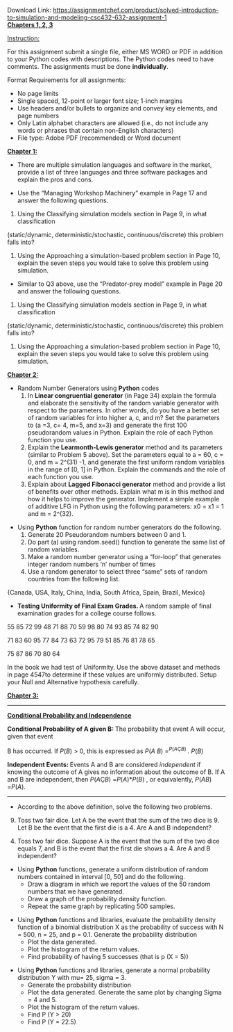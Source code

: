 Download Link: https://assignmentchef.com/product/solved-introduction-to-simulation-and-modeling-csc432-632-assignment-1
<br>
<strong><u>Chapters 1, 2, 3</u> </strong>

<u>Instruction:</u>

For this assignment submit a single file, either MS WORD or PDF in addition to your Python codes with descriptions. The Python codes need to have comments. The assignments must be done <strong>individually</strong>.

Format Requirements for all assignments:

<ul>

 <li>No page limits</li>

 <li>Single spaced, 12-point or larger font size; 1-inch margins</li>

 <li>Use headers and/or bullets to organize and convey key elements, and page numbers</li>

 <li>Only Latin alphabet characters are allowed (i.e., do not include any words or phrases that contain non-English characters)</li>

 <li>File type: Adobe PDF (recommended) or Word document</li>

</ul>










<strong><u>Chapter 1:</u>  </strong>




<ul>

 <li>There are multiple simulation languages and software in the market, provide a list of three languages and three software packages and explain the pros and cons.</li>

</ul>




<ul>

 <li>Use the “Managing Workshop Machinery” example in Page 17 and answer the following questions.</li>

</ul>




<ol>

 <li>Using the Classifying simulation models section in Page 9, in what classification</li>

</ol>

(static/dynamic, deterministic/stochastic, continuous/discrete) this problem falls into?

<ol>

 <li>Using the Approaching a simulation-based problem section in Page 10, explain the seven steps you would take to solve this problem using simulation.</li>

</ol>

<ul>

 <li>Similar to Q3 above, use the “Predator-prey model” example in Page 20 and answer the following questions.</li>

</ul>




<ol>

 <li>Using the Classifying simulation models section in Page 9, in what classification</li>

</ol>

(static/dynamic, deterministic/stochastic, continuous/discrete) this problem falls into?

<ol>

 <li>Using the Approaching a simulation-based problem section in Page 10, explain the seven steps you would take to solve this problem using simulation.</li>

</ol>




<strong>             </strong>

<strong><u>Chapter 2:</u>  </strong>




<ul>

 <li>Random Number Generators using <strong>Python</strong> codes

  <ol>

   <li>In <strong>Linear congruential generator</strong> (in Page 34) explain the formula and elaborate the sensitivity of the random variable generator with respect to the parameters. In other words, do you have a better set of random variables for into higher a, c, and m? Set the parameters to (a =3, c= 4, m=5, and x=3) and generate the first 100 pseudorandom values in Python. Explain the role of each Python function you use.</li>

   <li>Explain the <strong>Learmonth-Lewis generator</strong> method and its parameters (similar to Problem 5 above). Set the parameters equal to a = 60, c = 0, and m = 2^(31) -1, and generate the first uniform random variables in the range of [0, 1] in Python. Explain the commands and the role of each function you use.</li>

   <li>Explain about <strong>Lagged Fibonacci generator</strong> method and provide a list of benefits over other methods. Explain what m is in this method and how it helps to improve the generator. Implement a simple example of additive LFG in Python using the following parameters: x0 = x1 = 1 and m = 2^(32).</li>

  </ol></li>

</ul>







<ul>

 <li>Using <strong>Python</strong> function for random number generators do the following.

  <ol>

   <li>Generate 20 Pseudorandom numbers between 0 and 1.</li>

   <li>Do part (a) using random.seed() function to generate the same list of random variables.</li>

   <li>Make a random number generator using a “for-loop” that generates integer random numbers ‘n’ number of times</li>

   <li>Use a random generator to select three “same” sets of random countries from the following list.</li>

  </ol></li>

</ul>

{Canada, USA, Italy, China, India, South Africa, Spain, Brazil, Mexico}




<ul>

 <li><strong>Testing Uniformity of Final Exam Grades. </strong>A random sample of final examination grades for a college course follows.</li>

</ul>

55 85 72 99 48 71 88 70 59 98 80 74 93 85 74 82 90

71 83 60 95 77 84 73 63 72 95 79 51 85 76 81 78 65

75 87 86 70 80 64

In the book we had test of Uniformity. Use the above dataset and methods in page 4547to determine if these values are uniformly distributed. Setup your Null and Alternative hypothesis carefully.




<strong><u>Chapter 3:</u></strong><strong>  </strong>




******************************************************************************

<strong><u>Conditional Probability and Independence</u> </strong>

<strong>Conditional Probability of A given B:  </strong>The probability that event A will occur, given that event

B has occurred.  If <em>P</em>(<em>B</em>) &gt; 0, this is expressed as <em>P</em>(<em>A B</em>) =<em><sup>P</sup></em><sup>(<em>A</em></sup><sup>Ç</sup><em><sup>B</sup></em><sup>) </sup>. <em>P</em>(<em>B</em>)




<strong>Independent Events: </strong> Events A and B are considered <em>independent</em> if knowing the outcome of A gives no information about the outcome of B.  If A and B are independent, then <em>P</em>(<em>A</em>Ç<em>B</em>) =<em>P</em>(<em>A</em>)*<em>P</em>(<em>B</em>) , or equivalently, <em>P</em>(<em>A</em><em>B</em>) =<em>P</em>(<em>A</em>).




******************************************************************************




<ul>

 <li>According to the above definition, solve the following two problems.</li>

</ul>




<ol start="9">

 <li>Toss two fair dice. Let A be the event that the sum of the two dice is 9.  Let B be the event that the first die is a 4.  Are A and B independent?</li>

</ol>




<ol start="4">

 <li>Toss two fair dice. Suppose A is the event that the sum of the two dice equals 7, and B is the event that the first die shows a 4.  Are A and B independent?</li>

</ol>




<ul>

 <li>Using <strong>Python</strong> functions, generate a uniform distribution of random numbers contained in interval [0, 50] and do the following.

  <ul>

   <li>Draw a diagram in which we report the values of the 50 random numbers that we have generated.</li>

   <li>Draw a graph of the probability density function.</li>

   <li>Repeat the same graph by replicating 500 samples.</li>

  </ul></li>

</ul>




<ul>

 <li>Using <strong>Python</strong> functions and libraries, evaluate the probability density function of a binomial distribution X as the probability of success with N = 500, n = 25, and p = 0.1. Generate the probability distribution

  <ul>

   <li>Plot the data generated.</li>

   <li>Plot the histogram of the return values.</li>

   <li>Find probability of having 5 successes (that is p (X = 5))</li>

  </ul></li>

</ul>




<ul>

 <li>Using <strong>Python</strong> functions and libraries, generate a normal probability distribution Y with mu= 25, sigma = 3.

  <ul>

   <li>Generate the probability distribution</li>

   <li>Plot the data generated. Generate the same plot by changing Sigma = 4 and 5.</li>

   <li>Plot the histogram of the return values.</li>

   <li>Find P (Y &gt; 20)</li>

   <li>Find P (Y = 22.5)</li>

  </ul></li>

</ul>